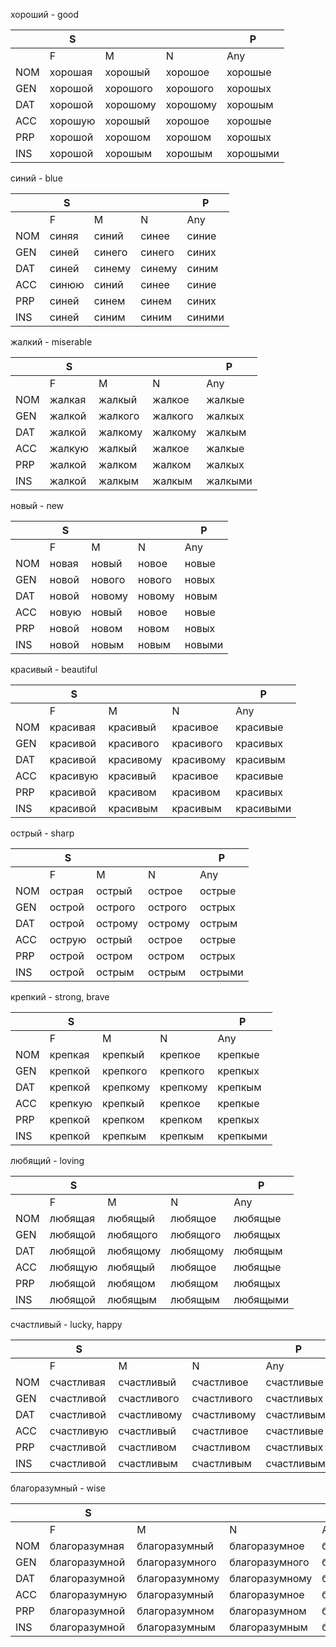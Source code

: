 хороший - good

|   | S |   |   | P |
| - | - | - | - | - |
|   | F | M | N | Any |
| NOM | хорошая | хорошый | хорошое | хорошые |
| GEN | хорошой | хорошого | хорошого | хорошых |
| DAT | хорошой | хорошому | хорошому | хорошым |
| ACC | хорошую | хорошый | хорошое | хорошые |
| PRP | хорошой | хорошом | хорошом | хорошых |
| INS | хорошой | хорошым | хорошым | хорошыми |

синий - blue

|   | S |   |   | P |
| - | - | - | - | - |
|   | F | M | N | Any |
| NOM | синяя | синий | синее | синие |
| GEN | синей | синего | синего | синих |
| DAT | синей | синему | синему | синим |
| ACC | синюю | синий | синее | синие |
| PRP | синей | синем | синем | синих |
| INS | синей | синим | синим | синими |

жалкий - miserable

|   | S |   |   | P |
| - | - | - | - | - |
|   | F | M | N | Any |
| NOM | жалкая | жалкый | жалкое | жалкые |
| GEN | жалкой | жалкого | жалкого | жалкых |
| DAT | жалкой | жалкому | жалкому | жалкым |
| ACC | жалкую | жалкый | жалкое | жалкые |
| PRP | жалкой | жалком | жалком | жалкых |
| INS | жалкой | жалкым | жалкым | жалкыми |

новый - new

|   | S |   |   | P |
| - | - | - | - | - |
|   | F | M | N | Any |
| NOM | новая | новый | новое | новые |
| GEN | новой | нового | нового | новых |
| DAT | новой | новому | новому | новым |
| ACC | новую | новый | новое | новые |
| PRP | новой | новом | новом | новых |
| INS | новой | новым | новым | новыми |

красивый - beautiful

|   | S |   |   | P |
| - | - | - | - | - |
|   | F | M | N | Any |
| NOM | красивая | красивый | красивое | красивые |
| GEN | красивой | красивого | красивого | красивых |
| DAT | красивой | красивому | красивому | красивым |
| ACC | красивую | красивый | красивое | красивые |
| PRP | красивой | красивом | красивом | красивых |
| INS | красивой | красивым | красивым | красивыми |

острый - sharp

|   | S |   |   | P |
| - | - | - | - | - |
|   | F | M | N | Any |
| NOM | острая | острый | острое | острые |
| GEN | острой | острого | острого | острых |
| DAT | острой | острому | острому | острым |
| ACC | острую | острый | острое | острые |
| PRP | острой | остром | остром | острых |
| INS | острой | острым | острым | острыми |

крепкий - strong, brave

|   | S |   |   | P |
| - | - | - | - | - |
|   | F | M | N | Any |
| NOM | крепкая | крепкый | крепкое | крепкые |
| GEN | крепкой | крепкого | крепкого | крепкых |
| DAT | крепкой | крепкому | крепкому | крепкым |
| ACC | крепкую | крепкый | крепкое | крепкые |
| PRP | крепкой | крепком | крепком | крепкых |
| INS | крепкой | крепкым | крепкым | крепкыми |

любящий - loving

|   | S |   |   | P |
| - | - | - | - | - |
|   | F | M | N | Any |
| NOM | любящая | любящый | любящое | любящые |
| GEN | любящой | любящого | любящого | любящых |
| DAT | любящой | любящому | любящому | любящым |
| ACC | любящую | любящый | любящое | любящые |
| PRP | любящой | любящом | любящом | любящых |
| INS | любящой | любящым | любящым | любящыми |

счастливый - lucky, happy

|   | S |   |   | P |
| - | - | - | - | - |
|   | F | M | N | Any |
| NOM | счастливая | счастливый | счастливое | счастливые |
| GEN | счастливой | счастливого | счастливого | счастливых |
| DAT | счастливой | счастливому | счастливому | счастливым |
| ACC | счастливую | счастливый | счастливое | счастливые |
| PRP | счастливой | счастливом | счастливом | счастливых |
| INS | счастливой | счастливым | счастливым | счастливыми |

благоразумный - wise

|   | S |   |   | P |
| - | - | - | - | - |
|   | F | M | N | Any |
| NOM | благоразумная | благоразумный | благоразумное | благоразумные |
| GEN | благоразумной | благоразумного | благоразумного | благоразумных |
| DAT | благоразумной | благоразумному | благоразумному | благоразумным |
| ACC | благоразумную | благоразумный | благоразумное | благоразумные |
| PRP | благоразумной | благоразумном | благоразумном | благоразумных |
| INS | благоразумной | благоразумным | благоразумным | благоразумными |